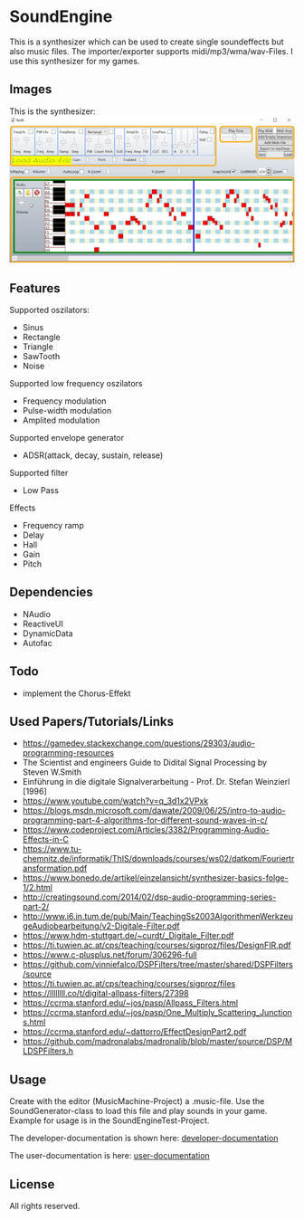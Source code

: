 SoundEngine
============
This is a synthesizer which can be used to create single soundeffects but also music files. The importer/exporter supports midi/mp3/wma/wav-Files. I use this synthesizer for my games.

Images
------
This is the synthesizer:
![Screenshoot](./Data/Images/Screenshoot.JPG)


Features
--------
Supported oszilators:
* Sinus
* Rectangle
* Triangle
* SawTooth
* Noise

Supported low frequency oszilators
* Frequency modulation
* Pulse-width modulation
* Amplited modulation

Supported envelope generator
* ADSR(attack, decay, sustain, release)

Supported filter
* Low Pass

Effects
* Frequency ramp
* Delay
* Hall
* Gain
* Pitch

Dependencies
------------
* NAudio
* ReactiveUI
* DynamicData
* Autofac

Todo
----
* implement the Chorus-Effekt


Used Papers/Tutorials/Links
---------------------------
* https://gamedev.stackexchange.com/questions/29303/audio-programming-resources
* The Scientist and engineers Guide to Didital Signal Processing by Steven W.Smith
* Einführung in die digitale Signalverarbeitung - Prof. Dr. Stefan Weinzierl [1996]
* https://www.youtube.com/watch?v=q_3d1x2VPxk
* https://blogs.msdn.microsoft.com/dawate/2009/06/25/intro-to-audio-programming-part-4-algorithms-for-different-sound-waves-in-c/
* https://www.codeproject.com/Articles/3382/Programming-Audio-Effects-in-C
* https://www.tu-chemnitz.de/informatik/ThIS/downloads/courses/ws02/datkom/Fouriertransformation.pdf
* https://www.bonedo.de/artikel/einzelansicht/synthesizer-basics-folge-1/2.html
* http://creatingsound.com/2014/02/dsp-audio-programming-series-part-2/
* http://www.i6.in.tum.de/pub/Main/TeachingSs2003AlgorithmenWerkzeugeAudiobearbeitung/v2-Digitale-Filter.pdf
* https://www.hdm-stuttgart.de/~curdt/_Digitale_Filter.pdf
* https://ti.tuwien.ac.at/cps/teaching/courses/sigproz/files/DesignFIR.pdf
* https://www.c-plusplus.net/forum/306296-full 
* https://github.com/vinniefalco/DSPFilters/tree/master/shared/DSPFilters/source
* https://ti.tuwien.ac.at/cps/teaching/courses/sigproz/files
* https://llllllll.co/t/digital-allpass-filters/27398
* https://ccrma.stanford.edu/~jos/pasp/Allpass_Filters.html
* https://ccrma.stanford.edu/~jos/pasp/One_Multiply_Scattering_Junctions.html
* https://ccrma.stanford.edu/~dattorro/EffectDesignPart2.pdf
* https://github.com/madronalabs/madronalib/blob/master/source/DSP/MLDSPFilters.h

Usage
-----
Create with the editor (MusicMachine-Project) a .music-file. Use the SoundGenerator-class to load this file and play sounds in your game.
Example for usage is in the SoundEngineTest-Project. 

The developer-documentation is shown here: [developer-documentation](./Documentation/documentation.md)

The user-documentation is here: [user-documentation](https://github.com/XMAMan/SoundEngineExamples)

License
-------

All rights reserved.
